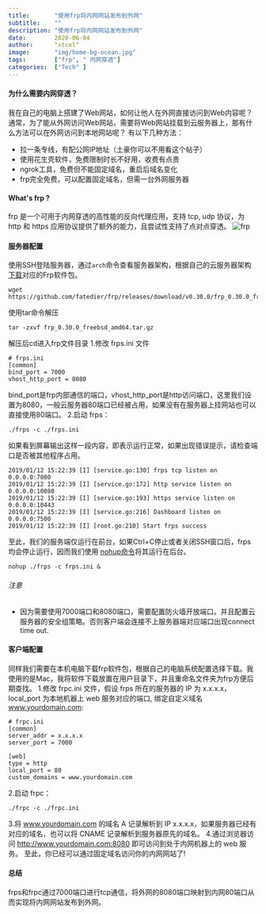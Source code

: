 ```yaml
---
title:       "使用frp将内网网站发布到外网"
subtitle:    ""
description: "使用frp将内网网站发布到外网"
date:        2020-06-04
author:      "xtcel"
image:       "img/home-bg-ocean.jpg"
tags:        ["frp", " 内网穿透"]
categories:  ["Tech" ]
---
```

#### 为什么需要内网穿透？
我在自己的电脑上搭建了Web网站，如何让他人在外网直接访问到Web内容呢？
通常，为了能从外网访问Web网站，需要将Web网站挂载到云服务器上，那有什么方法可以在外网访问到本地网站呢？
有以下几种方法：
- 拉一条专线，有配公网IP地址（土豪你可以不用看这个帖子）
- 使用花生壳软件，免费限制时长不好用，收费有点贵
- ngrok工具，免费但不能固定域名，重启后域名变化
- frp完全免费，可以配置固定域名，但需一台外网服务器

#### What's frp ?
frp 是一个可用于内网穿透的高性能的反向代理应用，支持 tcp, udp 协议，为 http 和 https 应用协议提供了额外的能力，且尝试性支持了点对点穿透。
![frp](https://s2.loli.net/2024/06/21/eU3fspGYaZ9tVLA.png)

#### 服务器配置
使用SSH登陆服务器，通过```arch```命令查看服务器架构，根据自己的云服务器架构[下载](https://github.com/fatedier/frp/releases)对应的Frp软件包。
```
wget https://github.com/fatedier/frp/releases/download/v0.30.0/frp_0.30.0_freebsd_amd64.tar.gz
```
使用tar命令解压
```
tar -zxvf frp_0.30.0_freebsd_amd64.tar.gz
```
解压后cd进入frp文件目录
1.修改 frps.ini 文件
```
# frps.ini
[common]
bind_port = 7000
vhost_http_port = 8080
```
bind_port是frp内部通信的端口，vhost_http_port是http访问端口，这里我们设置为8080，一般云服务器80端口已经被占用，如果没有在服务器上挂网站也可以直接使用80端口。
2.启动 frps：
```
./frps -c ./frps.ini
```
如果看到屏幕输出这样一段内容，即表示运行正常，如果出现错误提示，请检查端口是否被其他程序占用。
```
2019/01/12 15:22:39 [I] [service.go:130] frps tcp listen on 0.0.0.0:7000
2019/01/12 15:22:39 [I] [service.go:172] http service listen on 0.0.0.0:10080
2019/01/12 15:22:39 [I] [service.go:193] https service listen on 0.0.0.0:10443
2019/01/12 15:22:39 [I] [service.go:216] Dashboard listen on 0.0.0.0:7500
2019/01/12 15:22:39 [I] [root.go:210] Start frps success
```
至此，我们的服务端仅运行在前台，如果Ctrl+C停止或者关闭SSH窗口后，frps均会停止运行，因而我们使用 [nohup命令](https://ehlxr.me/2017/01/18/Linux-%E7%9A%84-nohup-%E5%91%BD%E4%BB%A4%E7%9A%84%E7%94%A8%E6%B3%95/ "nohup命令")将其运行在后台。
```
nohup ./frps -c frps.ini &
```
###### 注意
- 因为需要使用7000端口和8080端口，需要配置防火墙开放端口。并且配置云服务器的安全组策略。否则客户端会连接不上服务器端对应端口出现connect time out.
#### 客户端配置
同样我们需要在本机电脑下载frp软件包，根据自己的电脑系统配置选择下载。我使用的是Mac，我将软件下载放置在用户目录下，并且重命名文件夹为frp方便后期查找。
1.修改 frpc.ini 文件，假设 frps 所在的服务器的 IP 为 x.x.x.x，local_port 为本地机器上 web 服务对应的端口, 绑定自定义域名 www.yourdomain.com:
```
# frpc.ini
[common]
server_addr = x.x.x.x
server_port = 7000

[web]
type = http
local_port = 80
custom_domains = www.yourdomain.com
```
2.启动 frpc：
```
./frpc -c ./frpc.ini
```
3.将 www.yourdomain.com 的域名 A 记录解析到 IP x.x.x.x，如果服务器已经有对应的域名，也可以将 CNAME 记录解析到服务器原先的域名。
4.通过浏览器访问 http://www.yourdomain.com:8080 即可访问到处于内网机器上的 web 服务。
至此，你已经可以通过固定域名访问你的内网网站了!
#### 总结
frps和frpc通过7000端口进行tcp通信，将外网的8080端口映射到内网80端口从而实现将内网网站发布到外网。
